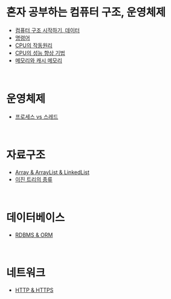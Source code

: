 # 혼자 공부하는 컴퓨터 구조, 운영체제
- [컴퓨터 구조 시작하기, 데이터](https://xkdl780.tistory.com/23)
- [명령어](https://xkdl780.tistory.com/27)
- [CPU의 작동원리](https://xkdl780.tistory.com/28)
- [CPU의 성능 향상 기법](https://xkdl780.tistory.com/38)
- [메모리와 캐시 메모리](https://xkdl780.tistory.com/46)  
  
</br>  
  
# 운영체제    
- [프로세스 vs 스레드](https://xkdl780.tistory.com/61)

</br>  

# 자료구조
- [Array & ArrayList & LinkedList](https://xkdl780.tistory.com/66)
- [이진 트리의 종류](https://xkdl780.tistory.com/70)

</br>  

# 데이터베이스
- [RDBMS & ORM](https://xkdl780.tistory.com/67)

</br>  

# 네트워크
- [HTTP & HTTPS](https://xkdl780.tistory.com/68)